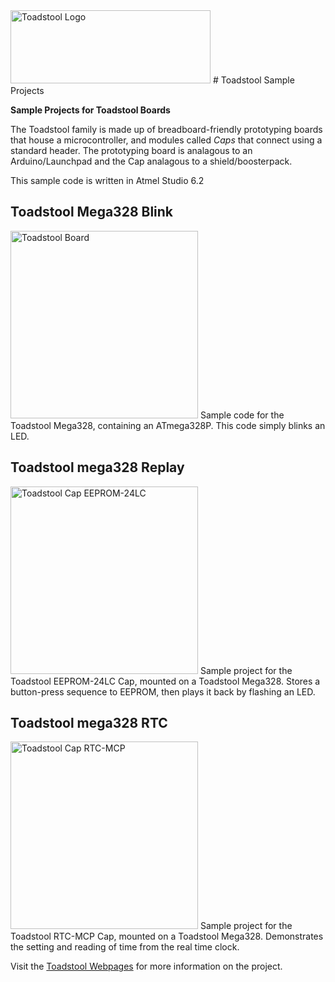 <img src="http://www.crash-bang.com/wp-content/uploads/2015/01/Toadstool-Logo-Web-1024x379.png" alt="Toadstool Logo" width="320" height="117">
# Toadstool Sample Projects

**Sample Projects for Toadstool Boards**

The Toadstool family is made up of breadboard-friendly prototyping boards that house a microcontroller, and modules called *Caps* that connect using a standard header.  The prototyping board is analagous to an Arduino/Launchpad and the Cap analagous to a shield/boosterpack.

This sample code is written in Atmel Studio 6.2

## Toadstool Mega328 Blink
<img src="http://www.crash-bang.com/wp-content/uploads/2015/06/Toadstool-mega328-Hand-colour.png" alt="Toadstool Board" width="300">
Sample code for the Toadstool Mega328, containing an ATmega328P.  This code simply blinks an LED.

## Toadstool mega328 Replay
<img src="http://www.crash-bang.com/wp-content/uploads/2015/06/CAP-24LC128-Hand-colour.png" alt="Toadstool Cap EEPROM-24LC" width="300">
Sample project for the Toadstool EEPROM-24LC Cap, mounted on a Toadstool Mega328.  Stores a button-press sequence to EEPROM, then plays it back by flashing an LED.

## Toadstool mega328 RTC
<img src="http://www.crash-bang.com/wp-content/uploads/2015/08/CAP-RTC-Hand-colour.png" alt="Toadstool Cap RTC-MCP" width="300">
Sample project for the Toadstool RTC-MCP Cap, mounted on a Toadstool Mega328.  Demonstrates the setting and reading of time from the real time clock.

Visit the [Toadstool Webpages](http://www.crash-bang.com/projects/toadstool/) for more information on the project.
